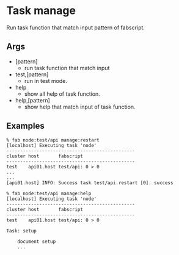 # Task manage


Run task function that match input pattern of fabscript.

## Args
* [pattern]
  * run task function that match input <pattern>
* test,[pattern]
  * run in test mode.
* help
  * show all help of task function.
* help,[pattern]
  * show help that match input <pattern> of task function.

## Examples
```
% fab node:test/api manage:restart
[localhost] Executing task 'node'
-----------------------------------------------
cluster host       fabscript
-----------------------------------------------
test    api01.host test/api: 0 > 0
...
...
[api01.host] INFO: Success task test/api.restart [0]. success

% fab node:test/api manage:help
[localhost] Executing task 'node'
-----------------------------------------------
cluster host       fabscript
-----------------------------------------------
test    api01.host test/api: 0 > 0

Task: setup

    document setup
    ...
```
